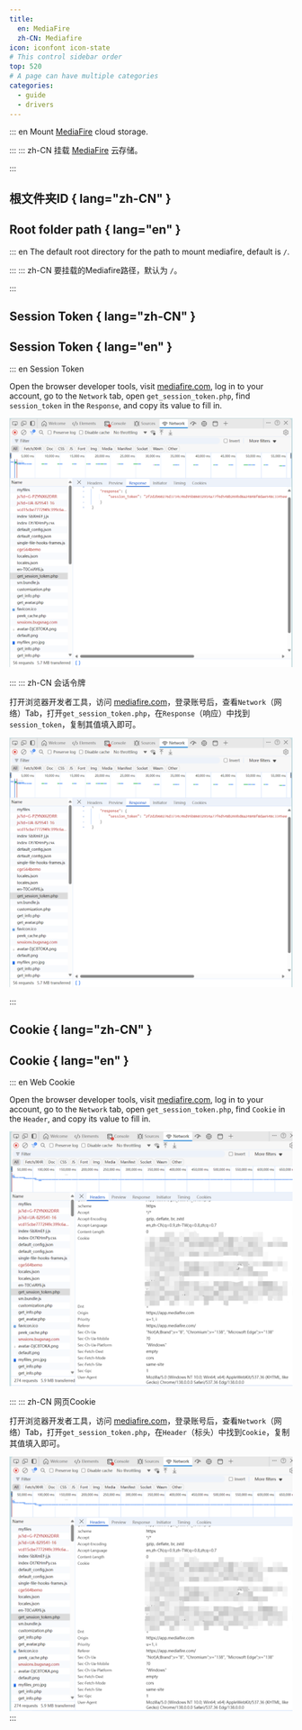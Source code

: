 ```yaml
---
title:
  en: MediaFire
  zh-CN: Mediafire
icon: iconfont icon-state
# This control sidebar order
top: 520
# A page can have multiple categories
categories:
  - guide
  - drivers
---
```


::: en
Mount [MediaFire](https://www.mediafire.com/) cloud storage.

:::
::: zh-CN
挂载 [MediaFire](https://www.mediafire.com/) 云存储。

:::

## 根文件夹ID { lang="zh-CN" }

## Root folder path { lang="en" }

::: en
The default root directory for the path to mount mediafire, default is `/`.

:::
::: zh-CN
要挂载的Mediafire路径，默认为 `/`。

:::

## Session Token { lang="zh-CN" }

## Session Token { lang="en" }

::: en
Session Token

Open the browser developer tools, visit [mediafire.com](https://www.mediafire.com/), log in to your account, go to the `Network` tab, open `get_session_token.php`, find `session_token` in the `Response`, and copy its value to fill in.

![Mediafire Session Token](/img/drivers/mediafire/mediafire-sessiontoken.png)

:::
::: zh-CN
会话令牌

打开浏览器开发者工具，访问 [mediafire.com](https://www.mediafire.com/)，登录账号后，查看`Network`（网络）Tab，打开`get_session_token.php`，在`Response`（响应）中找到`session_token`，复制其值填入即可。

![Mediafire Session Token](/img/drivers/mediafire/mediafire-sessiontoken.png)

:::

## Cookie { lang="zh-CN" }

## Cookie { lang="en" }

::: en
Web Cookie

Open the browser developer tools, visit [mediafire.com](https://www.mediafire.com/), log in to your account, go to the `Network` tab, open `get_session_token.php`, find `Cookie` in the `Header`, and copy its value to fill in.

![Mediafire Cookie](/img/drivers/mediafire/mediafire-cookie.png)

:::
::: zh-CN
网页Cookie

打开浏览器开发者工具，访问 [mediafire.com](https://www.mediafire.com/)，登录账号后，查看`Network`（网络）Tab，打开`get_session_token.php`，在`Header`（标头）中找到`Cookie`，复制其值填入即可。

![Mediafire Cookie](/img/drivers/mediafire/mediafire-cookie.png)
:::
